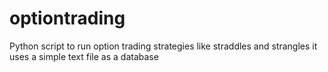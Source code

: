 # optiontrading
Python script to run option trading strategies like straddles and strangles
it uses a simple text file as a database 
